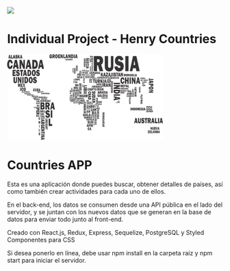 <p align='left'>
    <img src='https://static.wixstatic.com/media/85087f_0d84cbeaeb824fca8f7ff18d7c9eaafd~mv2.png/v1/fill/w_160,h_30,al_c,q_85,usm_0.66_1.00_0.01/Logo_completo_Color_1PNG.webp' </img>
</p>

# Individual Project - Henry Countries

<p align="left">
  <img height="200" src="./countries.png" />
</p>

# Countries APP
Esta es una aplicación donde puedes buscar, obtener detalles de países, así como también crear actividades para cada uno de ellos.

En el back-end, los datos se consumen desde una API pública en el lado del servidor, y se juntan con los nuevos datos que se generan en la base de datos para enviar todo junto al front-end.

Creado con React.js, Redux, Express, Sequelize, PostgreSQL y Styled Componentes para CSS

Si desea ponerlo en línea, debe usar npm install en la carpeta raíz y npm start para iniciar el servidor.
